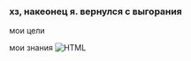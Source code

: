 ### хз, накеонец я. вернулся с выгорания

мои цели 

мои знания <img src="https://img.shields.io/badge/HTML5-orange?style=for-the-badge&logo=HTML5&logoColor=E34F26" alt="HTML"/>
